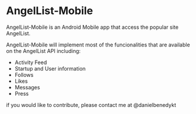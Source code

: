 AngelList-Mobile
================

AngelList-Mobile is an Android Mobile app that access the popular site AngelList.

AngelList-Mobile will implement most of the funcionalities that are available on the AngelList API including:

  * Activity Feed
  * Startup and User information
  * Follows
  * Likes
  * Messages
  * Press

if you would like to contribute, please contact me at @danielbenedykt
